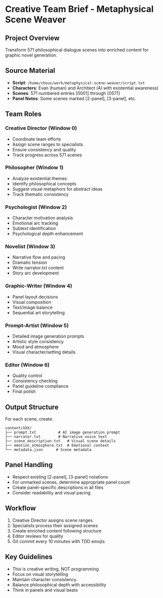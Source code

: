 # Creative Team Brief - Metaphysical Scene Weaver

## Project Overview
Transform 571 philosophical dialogue scenes into enriched content for graphic novel generation.

## Source Material
- **Script**: `/home/chous/work/metaphysical-scene-weaver/script.txt`
- **Characters**: Evan (human) and Architect (AI with existential awareness)
- **Scenes**: 571 numbered entries [0001] through [0571]
- **Panel Notes**: Some scenes marked [2-panel], [3-panel], etc.

## Team Roles

### Creative Director (Window 0)
- Coordinate team efforts
- Assign scene ranges to specialists
- Ensure consistency and quality
- Track progress across 571 scenes

### Philosopher (Window 1)
- Analyze existential themes
- Identify philosophical concepts
- Suggest visual metaphors for abstract ideas
- Track thematic consistency

### Psychologist (Window 2)
- Character motivation analysis
- Emotional arc tracking
- Subtext identification
- Psychological depth enhancement

### Novelist (Window 3)
- Narrative flow and pacing
- Dramatic tension
- Write narrator.txt content
- Story arc development

### Graphic-Writer (Window 4)
- Panel layout decisions
- Visual composition
- Text/image balance
- Sequential art storytelling

### Prompt-Artist (Window 5)
- Detailed image generation prompts
- Artistic style consistency
- Mood and atmosphere
- Visual character/setting details

### Editor (Window 6)
- Quality control
- Consistency checking
- Panel guideline compliance
- Final polish

## Output Structure
For each scene, create:
```
content/XXX/
├── prompt.txt          # AI image generation prompt
├── narrator.txt        # Narrative voice text
├── scene_description.txt   # Visual scene details
├── emotion_atmosphere.txt  # Emotional context
└── metadata.json      # Scene metadata
```

## Panel Handling
- Respect existing [2-panel], [3-panel] notations
- For unmarked scenes, determine appropriate panel count
- Create panel-specific descriptions in all files
- Consider readability and visual pacing

## Workflow
1. Creative Director assigns scene ranges
2. Specialists process their assigned scenes
3. Create enriched content following structure
4. Editor reviews for quality
5. Git commit every 10 minutes with TDD emojis

## Key Guidelines
- This is creative writing, NOT programming
- Focus on visual storytelling
- Maintain character consistency
- Balance philosophical depth with accessibility
- Think in panels and visual beats